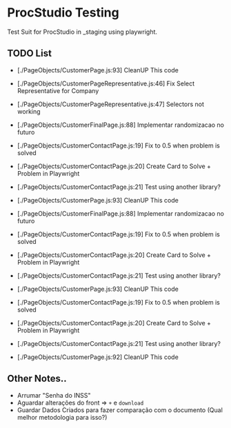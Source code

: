 # ProcStudio Testing 

Test Suit for ProcStudio in _staging using playwright.

## TODO List

- [./PageObjects/CustomerPage.js:93]     CleanUP This code
- [./PageObjects/CustomerPageRepresentative.js:46]     Fix Select Representative for Company
- [./PageObjects/CustomerPageRepresentative.js:47]     Selectors not working
- [./PageObjects/CustomerFinalPage.js:88]     Implementar randomizacao no futuro 
- [./PageObjects/CustomerContactPage.js:19]   Fix to 0.5 when problem is solved
- [./PageObjects/CustomerContactPage.js:20]   Create Card to Solve + Problem in Playwright
- [./PageObjects/CustomerContactPage.js:21]   Test using another library?

- [./PageObjects/CustomerPage.js:93]     CleanUP This code
- [./PageObjects/CustomerFinalPage.js:88]     Implementar randomizacao no futuro 
- [./PageObjects/CustomerContactPage.js:19]   Fix to 0.5 when problem is solved
- [./PageObjects/CustomerContactPage.js:20]   Create Card to Solve + Problem in Playwright
- [./PageObjects/CustomerContactPage.js:21]   Test using another library?

- [./PageObjects/CustomerPage.js:93]     CleanUP This code
- [./PageObjects/CustomerContactPage.js:19]   Fix to 0.5 when problem is solved
- [./PageObjects/CustomerContactPage.js:20]   Create Card to Solve + Problem in Playwright
- [./PageObjects/CustomerContactPage.js:21]   Test using another library?

- [./PageObjects/CustomerPage.js:92]     CleanUP This code


## Other Notes..
- Arrumar "Senha do INSS"
- Aguardar alterações do front => `+` e `download`
- Guardar Dados Criados para fazer comparação com o documento (Qual melhor metodologia para isso?)

